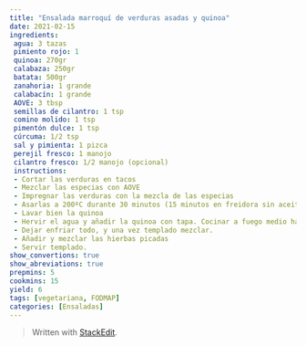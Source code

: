 ```yaml
---
title: "Ensalada marroquí de verduras asadas y quinoa"
date: 2021-02-15
ingredients:
 agua: 3 tazas
 pimiento rojo: 1
 quinoa: 270gr
 calabaza: 250gr
 batata: 500gr
 zanahoria: 1 grande
 calabacín: 1 grande
 AOVE: 3 tbsp 
 semillas de cilantro: 1 tsp
 comino molido: 1 tsp
 pimentón dulce: 1 tsp
 cúrcuma: 1/2 tsp
 sal y pimienta: 1 pizca
 perejil fresco: 1 manojo
 cilantro fresco: 1/2 manojo (opcional)
 instructions:
 - Cortar las verduras en tacos
 - Mezclar las especias con AOVE
 - Impregnar las verduras con la mezcla de las especias
 - Asarlas a 200ºC durante 30 minutos (15 minutos en freidora sin aceite)
 - Lavar bien la quinoa
 - Hervir el agua y añadir la quinoa con tapa. Cocinar a fuego medio hasta que haya absorbido todo el agua.
 - Dejar enfriar todo, y una vez templado mezclar.
 - Añadir y mezclar las hierbas picadas
 - Servir templado.
show_convertions: true
show_abreviations: true
prepmins: 5
cookmins: 15
yield: 6
tags: [vegetariana, FODMAP]
categories: [Ensaladas]
---
```


> Written with [StackEdit](https://stackedit.io/).
<!--stackedit_data:
eyJoaXN0b3J5IjpbMTgxMjM0NjM5NiwtNjE3MjcyMTIyLC0xNT
U3OTYzMDMwXX0=
-->
